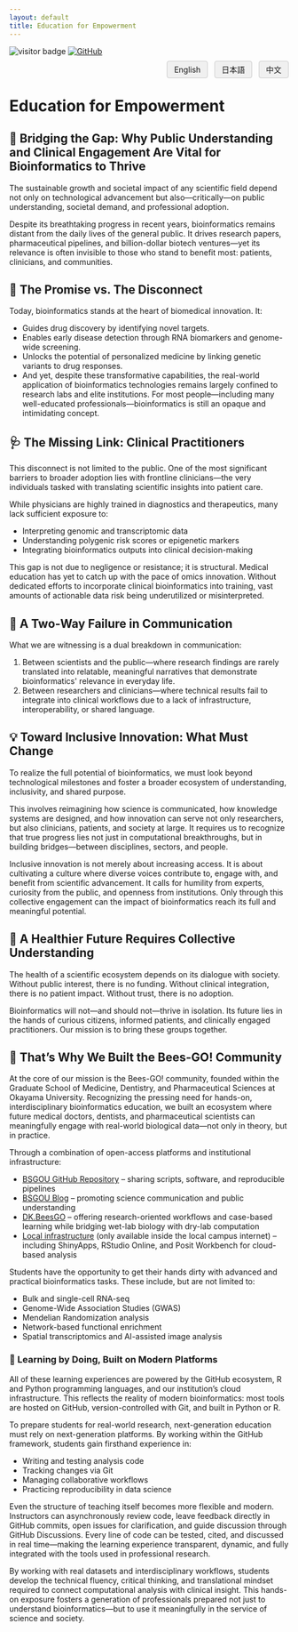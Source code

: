 ```yaml
---
layout: default
title: Education for Empowerment
---
```


<img src="https://visitor-badge.laobi.icu/badge?page_id=labonom.github.io/sources/Education_for_Empowerment.html" alt="visitor badge"/> [![GitHub](https://img.shields.io/badge/GitHub-Profile-black?logo=github)](https://github.com/LabOnoM)
<div style="text-align: right; margin-top: 10px; margin-bottom: 20px;">
  <a href="/yourpage-en.html" style="padding: 6px 12px; border: 1px solid #ccc; background-color: #f0f0f0; margin-left: 8px; text-decoration: none; border-radius: 4px;">English</a>
  <a href="/yourpage-ja.html" style="padding: 6px 12px; border: 1px solid #ccc; background-color: #f0f0f0; margin-left: 8px; text-decoration: none; border-radius: 4px;">日本語</a>
  <a href="/yourpage-zh.html" style="padding: 6px 12px; border: 1px solid #ccc; background-color: #f0f0f0; margin-left: 8px; text-decoration: none; border-radius: 4px;">中文</a>
</div>

# Education for Empowerment

## 🧩 Bridging the Gap: Why Public Understanding and Clinical Engagement Are Vital for Bioinformatics to Thrive
The sustainable growth and societal impact of any scientific field depend not only on technological advancement but also—critically—on public understanding, societal demand, and professional adoption.

Despite its breathtaking progress in recent years, bioinformatics remains distant from the daily lives of the general public. It drives research papers, pharmaceutical pipelines, and billion-dollar biotech ventures—yet its relevance is often invisible to those who stand to benefit most: patients, clinicians, and communities.

## 🧬 The Promise vs. The Disconnect
Today, bioinformatics stands at the heart of biomedical innovation. It:
 - Guides drug discovery by identifying novel targets.
 - Enables early disease detection through RNA biomarkers and genome-wide screening.
 - Unlocks the potential of personalized medicine by linking genetic variants to drug responses.
 - And yet, despite these transformative capabilities, the real-world application of bioinformatics technologies remains largely confined to research labs and elite institutions. For most people—including many well-educated professionals—bioinformatics is still an opaque and intimidating concept.

## 🩺 The Missing Link: Clinical Practitioners
This disconnect is not limited to the public. One of the most significant barriers to broader adoption lies with frontline clinicians—the very individuals tasked with translating scientific insights into patient care.

While physicians are highly trained in diagnostics and therapeutics, many lack sufficient exposure to:
 - Interpreting genomic and transcriptomic data
 - Understanding polygenic risk scores or epigenetic markers
 - Integrating bioinformatics outputs into clinical decision-making

This gap is not due to negligence or resistance; it is structural. Medical education has yet to catch up with the pace of omics innovation. Without dedicated efforts to incorporate clinical bioinformatics into training, vast amounts of actionable data risk being underutilized or misinterpreted.

## 🔄 A Two-Way Failure in Communication
What we are witnessing is a dual breakdown in communication:
 1. Between scientists and the public—where research findings are rarely translated into relatable, meaningful narratives that demonstrate bioinformatics' relevance in everyday life.
 2. Between researchers and clinicians—where technical results fail to integrate into clinical workflows due to a lack of infrastructure, interoperability, or shared language.

## 💡 Toward Inclusive Innovation: What Must Change
To realize the full potential of bioinformatics, we must look beyond technological milestones and foster a broader ecosystem of understanding, inclusivity, and shared purpose.

This involves reimagining how science is communicated, how knowledge systems are designed, and how innovation can serve not only researchers, but also clinicians, patients, and society at large. It requires us to recognize that true progress lies not just in computational breakthroughs, but in building bridges—between disciplines, sectors, and people.

Inclusive innovation is not merely about increasing access. It is about cultivating a culture where diverse voices contribute to, engage with, and benefit from scientific advancement. It calls for humility from experts, curiosity from the public, and openness from institutions. Only through this collective engagement can the impact of bioinformatics reach its full and meaningful potential.

## 🌱 A Healthier Future Requires Collective Understanding
The health of a scientific ecosystem depends on its dialogue with society. Without public interest, there is no funding. Without clinical integration, there is no patient impact. Without trust, there is no adoption.

Bioinformatics will not—and should not—thrive in isolation. Its future lies in the hands of curious citizens, informed patients, and clinically engaged practitioners. Our mission is to bring these groups together.

## 🐝 That’s Why We Built the Bees-GO! Community
At the core of our mission is the Bees-GO! community, founded within the Graduate School of Medicine, Dentistry, and Pharmaceutical Sciences at Okayama University. Recognizing the pressing need for hands-on, interdisciplinary bioinformatics education, we built an ecosystem where future medical doctors, dentists, and pharmaceutical scientists can meaningfully engage with real-world biological data—not only in theory, but in practice.

Through a combination of open-access platforms and institutional infrastructure:
 - [BSGOU GitHub Repository](https://github.com/LabOnoM) – sharing scripts, software, and reproducible pipelines
 - [BSGOU Blog](https://www.bs-gou.com/blog/) – promoting science communication and public understanding
 - [DK.BeesGO](https://www.bs-gou.com/DK.BeesGO/) – offering research-oriented workflows and case-based learning while bridging wet-lab biology with dry-lab computation
 - [Local infrastructure](http://10.2.26.152/login) (only available inside the local campus internet) – including ShinyApps, RStudio Online, and Posit Workbench for cloud-based analysis

Students have the opportunity to get their hands dirty with advanced and practical bioinformatics tasks. These include, but are not limited to:
 - Bulk and single-cell RNA-seq
 - Genome-Wide Association Studies (GWAS)
 - Mendelian Randomization analysis
 - Network-based functional enrichment
 - Spatial transcriptomics and AI-assisted image analysis

### 🧠 Learning by Doing, Built on Modern Platforms
All of these learning experiences are powered by the GitHub ecosystem, R and Python programming languages, and our institution’s cloud infrastructure. This reflects the reality of modern bioinformatics: most tools are hosted on GitHub, version-controlled with Git, and built in Python or R.

To prepare students for real-world research, next-generation education must rely on next-generation platforms. By working within the GitHub framework, students gain firsthand experience in:
 - Writing and testing analysis code
 - Tracking changes via Git
 - Managing collaborative workflows
 - Practicing reproducibility in data science

Even the structure of teaching itself becomes more flexible and modern. Instructors can asynchronously review code, leave feedback directly in GitHub commits, open issues for clarification, and guide discussion through GitHub Discussions. Every line of code can be tested, cited, and discussed in real time—making the learning experience transparent, dynamic, and fully integrated with the tools used in professional research.

By working with real datasets and interdisciplinary workflows, students develop the technical fluency, critical thinking, and translational mindset required to connect computational analysis with clinical insight. This hands-on exposure fosters a generation of professionals prepared not just to understand bioinformatics—but to use it meaningfully in the service of science and society.





